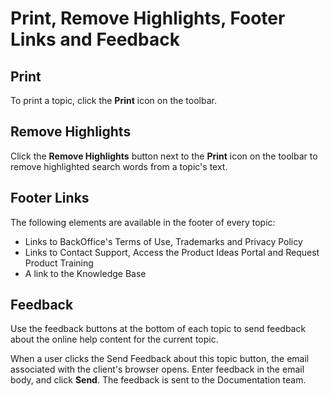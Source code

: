 Print, Remove Highlights, Footer Links and Feedback
===================================================

Print
-----

To print a topic, click the **Print** icon on the toolbar.

Remove Highlights
-----------------

Click the **Remove Highlights** button next to the **Print** icon on the
toolbar to remove highlighted search words from a topic\'s text.

Footer Links
------------

The following elements are available in the footer of every topic:

-   Links to BackOffice\'s Terms of Use, Trademarks and Privacy Policy
-   Links to Contact Support, Access the Product Ideas Portal and
    Request Product Training
-   A link to the Knowledge Base

Feedback
--------

Use the feedback buttons at the bottom of each topic to send feedback
about the online help content for the current topic.

When a user clicks the Send Feedback about this topic button, the email
associated with the client\'s browser opens. Enter feedback in the email
body, and click **Send**. The feedback is sent to the Documentation
team.
